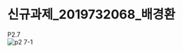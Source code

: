 # 신규과제_2019732068_배경환
P2.7  
![p2 7-1](https://github.com/BAEKyungHwanSL/HW/assets/144303882/cf838148-1dbe-48dc-8764-1e98f0a1b1ba)


